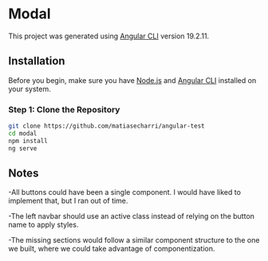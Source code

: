 # Modal

This project was generated using [Angular CLI](https://github.com/angular/angular-cli) version 19.2.11.

## Installation

Before you begin, make sure you have [Node.js](https://nodejs.org/) and [Angular CLI](https://angular.dev/tools/cli) installed on your system.

### Step 1: Clone the Repository

```bash
git clone https://github.com/matiasecharri/angular-test
cd modal
npm install
ng serve 
```

## Notes

-All buttons could have been a single component. I would have liked to implement that, but I ran out of time.

-The left navbar should use an active class instead of relying on the button name to apply styles.

-The missing sections would follow a similar component structure to the one we built, where we could take advantage of componentization.
